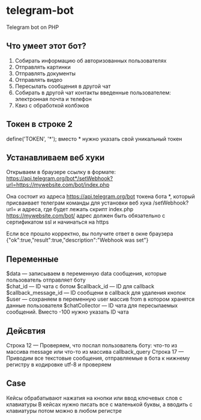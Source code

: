 # telegram-bot
Telegram bot on PHP

## Что умеет этот бот?
1. Собирать информацию об авторизованных пользователях
2. Отправлять картинки
3. Отправлять документы
4. Отправлять видео
5. Пересылать сообщения в другой чат
6. Собирать в другой чат контакты введенные пользователем: электронная почта и телефон
7. Квиз с обработкой колбэков

## Токен в строке 2
define('TOKEN', '*');
вместо * нужно указать свой уникальный токен

## Устанавливаем веб хуки
Открываем в браузере ссылку в формате:
https://api.telegram.org/bot*/setWebhook?url=https://mywebsite.com/bot/index.php

Она состоит из адреса https://api.telegram.org/bot
токена бота *, который присваивает телеграм
команды для установки веб хука /setWebhook?url=
и адреса, где будет лежать скрипт index.php https://mywebsite.com/bot/
адрес должен быть обязательно с сертификатом ssl и начинаться на https

Если все прошло корректно, вы получите ответ в окне браузера
{"ok":true,"result":true,"description":"Webhook was set"}

## Переменные
$data — записываем в переменную data сообщения, которые пользователь отправляет боту<br>
$chat_id — ID чата с ботом
$callback_id — ID для callback
$callback_message_id — ID сообщени в callback для удаления кнопок
$user — сохраняем в переменную user массив from в котором хранятся данные пользователя
$chatCollector — ID чата для пересылаемых сообщений. Вместо -100 нужно указать ID чата

## Дейсвтия
Строка 12 — Проверяем, что послал пользователь боту: что-то из массива message или что-то из массива callback_query
Строка 17 — Приводим все текстовые сообщения, отправляемые в бота к нижнему регистру в кодировке utf-8 и проверяем

## Case
Кейсы обрабатывают нажатия на кнопки или ввод ключевых слов с клавиатуры
В кейсах нужно писать все с маленькой буквы, а вводить с клавиатуры потом можно в любом регистре